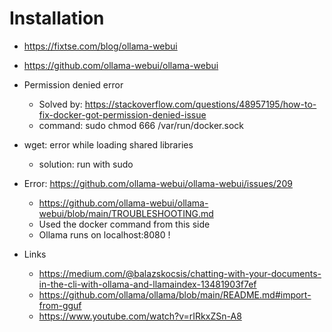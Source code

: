 # Installation
- https://fixtse.com/blog/ollama-webui
- https://github.com/ollama-webui/ollama-webui

- Permission denied error 
    - Solved by: https://stackoverflow.com/questions/48957195/how-to-fix-docker-got-permission-denied-issue
    - command: sudo chmod 666 /var/run/docker.sock
- wget: error while loading shared libraries
    - solution: run with sudo 

- Error: https://github.com/ollama-webui/ollama-webui/issues/209
    - https://github.com/ollama-webui/ollama-webui/blob/main/TROUBLESHOOTING.md
    - Used the docker command from this side 
    - Ollama runs on localhost:8080 !

- Links 
    - https://medium.com/@balazskocsis/chatting-with-your-documents-in-the-cli-with-ollama-and-llamaindex-13481903f7ef
    - https://github.com/ollama/ollama/blob/main/README.md#import-from-gguf
    - https://www.youtube.com/watch?v=rIRkxZSn-A8
    